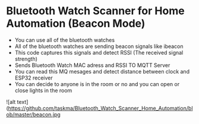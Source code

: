 # Bluetooth Watch Scanner for Home Automation (Beacon Mode)

* You can use all of the bluetooth watches
* All of the bluetooth watches are sending beacon signals like ibeacon
* This code captures this signals and detect RSSI (The received signal strength)
* Sends Bluetooth Watch MAC adress and RSSI TO MQTT Server
* You can read this MQ mesages and detect distance between clock and ESP32 receiver
* You can decide to anyone is in the room or no and you can open or close lights in the room


![alt text](https://github.com/taskma/Bluetooth_Watch_Scanner_Home_Automation/blob/master/beacon.jpg
